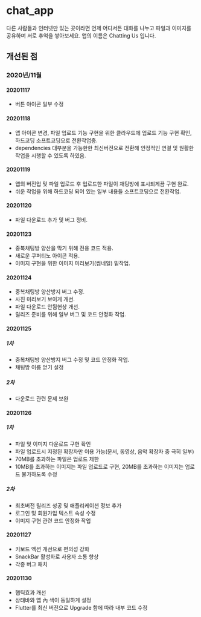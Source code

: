 # chat_app

다른 사람들과 인터넷만 있는 곳이라면 언제 어디서든 대화를 나누고 파일과 이미지를 공유하며 서로 추억을 쌓아보세요.
앱의 이름은 Chatting Us 입니다.

## 개선된 점
### 2020년/11월
#### 20201117
* 버튼 아이콘 일부 수정
#### 20201118
* 앱 아이콘 변경, 파일 업로드 기능 구현을 위한 클라우드에 업로드 기능 구현 확인, 하드코딩 소프트코딩으로 전환작업중.
* dependencies 대부분을 가능한한 최신버전으로 전환해 안정적인 연결 및 원활한 작업을 시행할 수 있도록 하였음.
#### 20201119
* 앱의 버전업 및 파일 업로드 후 업로드한 파일이 채팅방에 표시되게끔 구현 완료.
* 쉬운 작업을 위해 하드코딩 되어 있는 일부 내용들 소프트코딩으로 전환작업.
#### 20201120
* 파일 다운로드 추가 및 버그 정비.
#### 20201123
* 중복채팅방 양산을 막기 위해 전용 코드 적용.
* 새로운 쿠퍼티노 아이콘 적용.
* 이미지 구현을 위한 이미지 미리보기(썸네일) 밑작업.
#### 20201124
* 중복채팅방 양산방지 버그 수정.
* 사진 미리보기 보이게 개선.
* 파일 다운로드 안됨현상 개선.
* 릴리즈 준비를 위해 일부 버그 및 코드 안정화 작업.
#### 20201125
##### 1차
* 중복채팅방 양산방지 버그 수정 및 코드 안정화 작업.
* 채팅방 이름 얻기 설정 
##### 2차
* 다운로드 관련 문제 보완
#### 20201126
##### 1차
* 파일 및 이미지 다운로드 구현 확인
* 파일 업로드시 지정된 확장자만 이용 가능(문서, 동영상, 음악 확장자 중 극히 일부)
* 70MB를 초과하는 파일은 업로드 제한
* 10MB를 초과하는 이미지는 파일 업로드로 구현, 20MB를 초과하는 이미지는 업로드 불가하도록 수정
##### 2차
* 최초버전 릴리즈 성공 및 애플리케이션 정보 추가
* 로그인 및 회원가입 텍스트 속성 수정
* 이미지 구현 관련 코드 안정화 작업
#### 20201127
* 키보드 엑션 개선으로 편의성 강화
* SnackBar 활성화로 사용자 소통 향상
* 각종 버그 패치
#### 20201130
* 햅틱효과 개선
* 상태바와 앱 內 색이 동일하게 설정
* Flutter를 최신 버전으로 Upgrade 함에 따라 내부 코드 수정